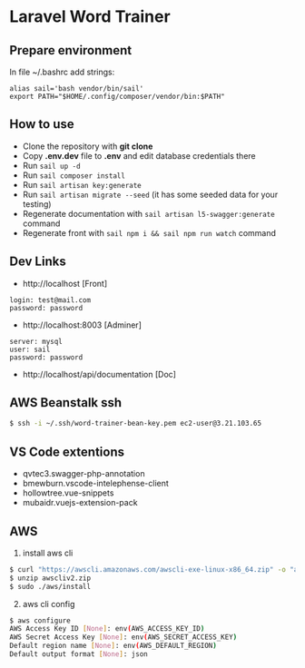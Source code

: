 
# Laravel Word Trainer


## Prepare environment
In file ~/.bashrc add strings:
```
alias sail='bash vendor/bin/sail'
export PATH="$HOME/.config/composer/vendor/bin:$PATH"
```

## How to use

- Clone the repository with __git clone__
- Copy __.env.dev__ file to __.env__ and edit database credentials there
- Run `sail up -d`
- Run `sail composer install`
- Run `sail artisan key:generate`
- Run `sail artisan migrate --seed` (it has some seeded data for your testing)
- Regenerate documentation with `sail artisan l5-swagger:generate` command
- Regenerate front with `sail npm i && sail npm run watch` command

## Dev Links
- http://localhost [Front]
```properties
login: test@mail.com
password: password
```
- http://localhost:8003 [Adminer]
```properties
server: mysql
user: sail
password: password
```
- http://localhost/api/documentation [Doc]


## AWS Beanstalk ssh
```bash
$ ssh -i ~/.ssh/word-trainer-bean-key.pem ec2-user@3.21.103.65
```

## VS Code extentions
- qvtec3.swagger-php-annotation
- bmewburn.vscode-intelephense-client
- hollowtree.vue-snippets
- mubaidr.vuejs-extension-pack


## AWS
1. install aws cli
```bash
$ curl "https://awscli.amazonaws.com/awscli-exe-linux-x86_64.zip" -o "awscliv2.zip"
$ unzip awscliv2.zip
$ sudo ./aws/install
```

2. aws cli config
```bash
$ aws configure
AWS Access Key ID [None]: env(AWS_ACCESS_KEY_ID)
AWS Secret Access Key [None]: env(AWS_SECRET_ACCESS_KEY)
Default region name [None]: env(AWS_DEFAULT_REGION)
Default output format [None]: json

```







